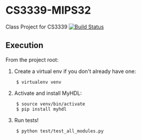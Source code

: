 # CS3339-MIPS32
Class Project for CS3339
[![Build Status](https://semaphoreci.com/api/v1/projects/60cb7614-3fe5-40f7-9c80-8cf79916ae93/1881968/badge.svg)](https://semaphoreci.com/grantslape-61/cs3339-mips32)

## Execution
From the project root:
1. Create a virtual env if you don't already have one:
```shell
    $ virtualenv venv
```
2. Activate and install MyHDL:
```shell
    $ source venv/bin/activate
    $ pip install myhdl
```
3. Run tests!
```shell
    $ python test/test_all_modules.py
```
